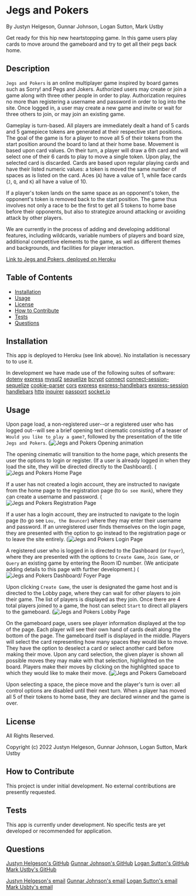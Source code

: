 # Jegs and Pokers
By Justyn Helgeson, Gunnar Johnson, Logan Sutton, Mark Ustby

Get ready for this hip new heartstopping game. In this game users play cards to move around the gameboard and try to get all their pegs back home. 

## Description

`Jegs and Pokers` is an online multiplayer game inspired by board games such as Sorry! and Pegs and Jokers. Authorized users may create or join a game along with three other people in order to play. Authorization requires no more than registering a username and password in order to log into the site. Once logged in, a user may create a new game and invite or wait for three others to join, or may join an existing game.

Gameplay is turn-based. All players are immediately dealt a hand of 5 cards and 5 gamepiece tokens are generated at their respective start positions. The goal of the game is for a player to move all 5 of their tokens from the start position around the board to land at their home base. Movement is based upon card values. On their turn, a player will draw a 6th card and will select one of their 6 cards to play to move a single token. Upon play, the selected card is discarded. Cards are based upon regular playing cards and have their listed numeric values: a token is moved the same number of spaces as is listed on the card. Aces (`A`) have a value of 1, while face cards (`J`, `Q`, and `K`) all have a value of 10.

If a player's token lands on the same space as an opponent's token, the opponent's token is removed back to the start position. The game thus involves not only a race to be the first to get all 5 tokens to home base before their opponents, but also to strategize around attacking or avoiding attack by other players. 

We are currently in the process of adding and developing additional features, including wildcards, variable numbers of players and board size, additional competitive elements to the game, as well as different themes and backgrounds, and facilities for player interaction.

[Link to Jegs and Pokers, deployed on Heroku](https://jegs-pokers.herokuapp.com/)

## Table of Contents  

- [Installation](#installation)  
- [Usage](#usage)  
- [License](#license)  
- [How to Contribute](#how-to-contribute)  
- [Tests](#tests)  
- [Questions](#questions)  

## Installation

This app is deployed to Heroku (see link above). No installation is necessary to to use it.

In development we have made use of the following suites of software:
 [dotenv](https://www.npmjs.com/package/dotenv) 
 [express](https://www.npmjs.com/package/express)
 [mysql2](https://www.npmjs.com/package/mysql2)
 [sequelize](https://www.npmjs.com/package/sequelize)
 [bcrypt](https://www.npmjs.com/package/bcrypt)
 [connect](https://www.npmjs.com/package/connect)
 [connect-session-sequelize](https://www.npmjs.com/package/connect-session-sequelize)
 [cookie-parser](https://www.npmjs.com/package/cookie-parser)
 [cors](https://www.npmjs.com/package/cors)
 [express](https://www.npmjs.com/package/express)
 [express-handlebars](https://www.npmjs.com/package/express-handlebars)
 [express-session](https://www.npmjs.com/package/express-session)
 [handlebars](https://www.npmjs.com/package/handlebars)
 [http](https://www.npmjs.com/package/http)
 [inquirer](https://www.npmjs.com/package/inquirer)
 [passport](https://www.npmjs.com/package/passport)
 [socket.io](https://www.npmjs.com/package/socket.io)
  

## Usage

Upon page load, a non-registered user--or a registered user who has logged out--will see a brief opening text cinematic consisting of a teaser of `Would you like to play a game?`, followed by the presentation of the title `Jegs and Pokers`.
(![Jegs and Pokers Opening animation](https://user-images.githubusercontent.com/103286445/184280967-474931b2-5c5d-4658-a4bd-1f553506a50b.png)

The opening cinematic will transition to the home page, which presents the user the options to login or register. (If a user is already logged in when they load the site, they will be directed directly to the Dashboard).
(![Jegs and Pokers Home Page](https://user-images.githubusercontent.com/103286445/184280613-6c39134d-571c-4879-acd4-a5bdd92cf115.png)

If a user has not created a login account, they are instructed to navigate from the home page to the registration page (to `Go see Hank`), where they can create a username and password.
(![Jegs and Pokers Registration Page](https://user-images.githubusercontent.com/103286445/184280672-21af4528-1940-4b67-b591-72a7cdfcf2e0.png)

If a user has a login account, they are instructed to navigate to the login page (to go see `Lou, the Bouncer`) where they may enter their username and password. If an unregistered user finds themselves on the login page, they are presented with the option to go instead to the registration page or to leave the site entirely.
(![Jegs and Pokers Login Page](https://user-images.githubusercontent.com/103286445/184280788-9eb0c58f-6d5a-4505-9f06-17b9959c23da.png)

A registered user who is logged in is directed to the Dashboard (or `Foyer`), where they are presented with the options to `Create Game`, `Join Game`, or `Query` an existing game by entering the Room ID number. (We anticipate adding details to this page with further development.)
(![Jegs and Pokers Dashboard/ Foyer Page](https://user-images.githubusercontent.com/103286445/184280714-ec8feaa1-9050-4628-89ad-174b099496a0.png)

Upon clicking `Create Game`, the user is designated the game host and is directed to the Lobby page, where they can wait for other players to join their game. The list of players is displayed as they join. Once there are 4 total players joined to a game, the host can select `Start` to direct all players to the gameboard.
(![Jegs and Pokers Lobby Page](https://user-images.githubusercontent.com/103286445/184280819-3291c612-b6fa-4ddb-846a-a13e07a79871.png)

On the gameboard page, users see player information displayed at the top of the page. Each player will see their own hand of cards dealt along the bottom of the page. The gameboard itself is displayed in the middle. Players will select the card representing how many spaces they would like to move. They have the option to deselect a card or select another card before making their move. Upon any card selection, the given player is shown all possible moves they may make with that selection, highlighted on the board. Players make their moves by clicking on the highlighted space to which they would like to make their move.
(![Jegs and Pokers Gameboard](https://user-images.githubusercontent.com/103286445/184280882-103751e8-f280-4c56-8805-b46177a81586.png)

Upon selecting a space, the piece move and the player's turn is over: all control options are disabled until their next turn. When a player has moved all 5 of their tokens to home base, they are declared winner and the game is over.

## License

All Rights Reserved.

Copyright (c) 2022 Justyn Helgeson, Gunnar Johnson, Logan Sutton, Mark Ustby

## How to Contribute
  
This project is under initial development. No external contributions are presently requested.

## Tests

This app is currently under development. No specific tests are yet developed or recommended for application.

## Questions

[Justyn Helgeson's GitHub](https://github.com/jystyn)
[Gunnar Johnson's GitHub](https://github.com/fixedOtter)
[Logan Sutton's GitHub](https://github.com/LSton40)
[Mark Ustby's GitHub](https://github.com/Mark-U20)

[Justyn Helgeson's email](justyn.helgeson@gmail.com)
[Gunnar Johnson's email](fo1152rc@go.minnstate.edu)
[Logan Sutton's email](logan.sutton@gmail.com)
[Mark Usbty's email]()

